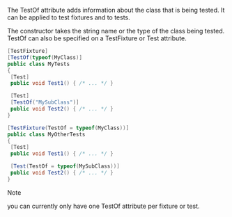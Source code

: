 The TestOf attribute adds information about the class that is being tested. It can be applied to test fixtures and to tests.

The constructor takes the string name or the type of the class being tested. TestOf can also be specified on
a TestFixture or Test attribute.

```csharp
[TestFixture]
[TestOf(typeof(MyClass)]
public class MyTests
{
 [Test]
 public void Test1() { /* ... */ }

 [Test]
 [TestOf("MySubClass")]
 public void Test2() { /* ... */ }
}

[TestFixture(TestOf = typeof(MyClass))]
public class MyOtherTests
{
 [Test]
 public void Test1() { /* ... */ }

 [Test(TestOf = typeof(MySubClass))]
 public void Test2() { /* ... */ }
}
```

> [!NOTE]
> you can currently only have one TestOf attribute per fixture or test.
